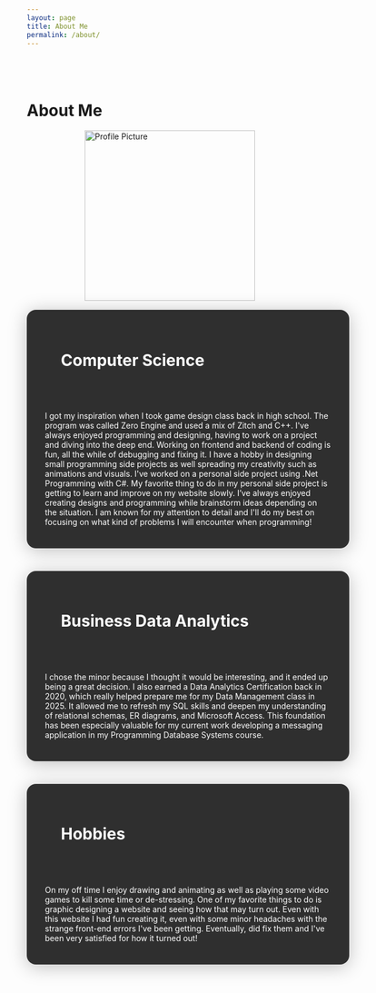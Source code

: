 ```yaml
---
layout: page
title: About Me
permalink: /about/
---
```


<div style="height: 40px;"></div>

<h1 class="text-center">About Me</h1>

<div class="text-center my-4">
  <img 
    src="{{ '/assets/aboutme.png' | relative_url }}" 
    alt="Profile Picture" 
    class="rounded-circle"
    style="width: 300px; height: 300px; object-fit: cover; display: block; margin: 0 auto 1rem auto;">
</div>

<div class="text-center my-4" style="max-width: 1200px; margin: 0 auto;">
  <div style="
    background: rgba(30,30,30,0.92);
    color: #fff;
    padding: 2rem 2rem 1.5rem 2rem;
    border-radius: 1rem;
    box-shadow: 0 4px 32px rgba(0,0,0,0.25);
    display: inline-block;
    width: 100%;
  ">
    <h1 class="text-center">
    <i class="bi bi-terminal" style="font-size: 2em; vertical-align: middle; margin-right: 0.5em;"></i>
        Computer Science
    </h1>

  <div style="height: 40px;"></div>
      <p>I got my inspiration when I took game design class back in high school. The program was called Zero Engine and used a mix of Zitch and C++. I've always enjoyed programming and designing, having to work on a project and diving into the deep end. Working on frontend and backend of coding is fun, all the while of debugging and fixing it. I have a hobby in designing small programming side projects as well spreading my creativity such as animations and visuals. I've worked on a personal side project using .Net Programming with C#. My favorite thing to do in my personal side project is getting to learn and improve on my website slowly. I’ve always enjoyed creating designs and programming while brainstorm ideas depending on the situation. I am known for my attention to detail and I'll do my best on focusing on what kind of problems I will encounter when programming!</p>
  </div>
</div>

<div style="height: 40px;"></div>

<div class="text-center my-4" style="max-width: 1200px; margin: 0 auto;">
  <div style="
    background: rgba(30,30,30,0.92);
    color: #fff;
    padding: 2rem 2rem 1.5rem 2rem;
    border-radius: 1rem;
    box-shadow: 0 4px 32px rgba(0,0,0,0.25);
    display: inline-block;
    width: 100%;
  ">
    <h1 class="text-center">
    <i class="bi bi-database" style="font-size: 2em; vertical-align: middle; margin-right: 0.5em;"></i>
        Business Data Analytics
    </h1>
  <div style="height: 40px;"></div>
      <p>I chose the minor because I thought it would be interesting, and it ended up being a great decision. I also earned a Data Analytics Certification back in 2020, which really helped prepare me for my Data Management class in 2025. It allowed me to refresh my SQL skills and deepen my understanding of relational schemas, ER diagrams, and Microsoft Access. This foundation has been especially valuable for my current work developing a messaging application in my Programming Database Systems course.</p>
  </div>
</div>

<div style="height: 40px;"></div>

<div class="text-center my-4" style="max-width: 1200px; margin: 0 auto;">
  <div style="
    background: rgba(30,30,30,0.92);
    color: #fff;
    padding: 2rem 2rem 1.5rem 2rem;
    border-radius: 1rem;
    box-shadow: 0 4px 32px rgba(0,0,0,0.25);
    display: inline-block;
    width: 100%;
  ">
    <h1 class="text-center">
    <i class="bi bi-pen" style="font-size: 2em; vertical-align: middle; margin-right: 0.5em;"></i>
        Hobbies
    </h1>
  <div style="height: 40px;"></div>
      <p>On my off time I enjoy drawing and animating as well as playing some video games to kill some time or de-stressing. One of my favorite things to do is graphic designing a website and seeing how that may turn out. Even with this website I had fun creating it, even with some minor headaches with the strange front-end errors I've been getting. Eventually, did fix them and I've been very satisfied for how it turned out!</p>
  </div>
</div>

<div style="height: 40px;"></div>